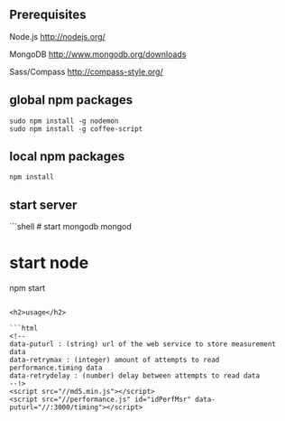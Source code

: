 <h2>Prerequisites</h2>

Node.js http://nodejs.org/

MongoDB http://www.mongodb.org/downloads

Sass/Compass http://compass-style.org/

<h2>global npm packages</h2>

    sudo npm install -g nodemon
    sudo npm install -g coffee-script


<h2>local npm packages</h2>

    npm install


<h2>start server</h2>
```shell
# start mongodb
mongod

# start node
npm start
```

<h2>usage</h2>

```html
<!-- 
data-puturl : (string) url of the web service to store measurement data
data-retrymax : (integer) amount of attempts to read performance.timing data
data-retrydelay : (number) delay between attempts to read data
--!>    
<script src="//md5.min.js"></script>
<script src="//performance.js" id="idPerfMsr" data-puturl="//:3000/timing"></script>
```



